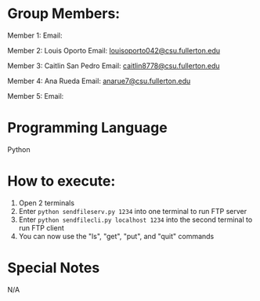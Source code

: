 # Group Members:
Member 1: 
Email:

Member 2: Louis Oporto
Email: louisoporto042@csu.fullerton.edu

Member 3: Caitlin San Pedro
Email: caitlin8778@csu.fullerton.edu

Member 4: Ana Rueda
Email: anarue7@csu.fullerton.edu

Member 5:
Email:

# Programming Language
Python

# How to execute:
1. Open 2 terminals
2. Enter ```python sendfileserv.py 1234``` into one terminal to run FTP server
3. Enter ```python sendfilecli.py localhost 1234``` into the second terminal to run FTP client
4. You can now use the "ls", "get", "put", and "quit" commands

# Special Notes
N/A
